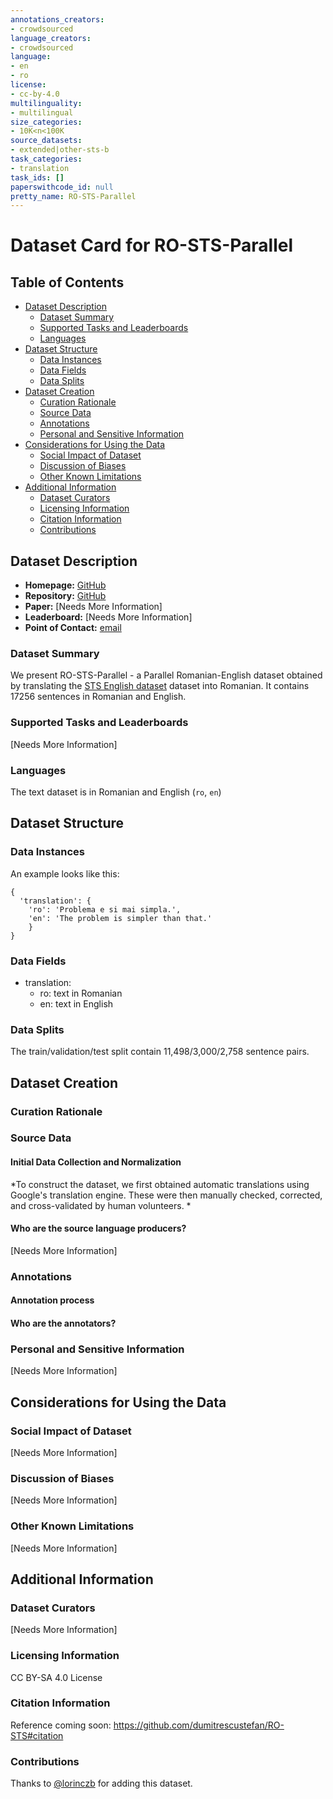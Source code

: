 ```yaml
---
annotations_creators:
- crowdsourced
language_creators:
- crowdsourced
language:
- en
- ro
license:
- cc-by-4.0
multilinguality:
- multilingual
size_categories:
- 10K<n<100K
source_datasets:
- extended|other-sts-b
task_categories:
- translation
task_ids: []
paperswithcode_id: null
pretty_name: RO-STS-Parallel
---
```


# Dataset Card for RO-STS-Parallel

## Table of Contents
- [Dataset Description](#dataset-description)
  - [Dataset Summary](#dataset-summary)
  - [Supported Tasks and Leaderboards](#supported-tasks-and-leaderboards)
  - [Languages](#languages)
- [Dataset Structure](#dataset-structure)
  - [Data Instances](#data-instances)
  - [Data Fields](#data-fields)
  - [Data Splits](#data-splits)
- [Dataset Creation](#dataset-creation)
  - [Curation Rationale](#curation-rationale)
  - [Source Data](#source-data)
  - [Annotations](#annotations)
  - [Personal and Sensitive Information](#personal-and-sensitive-information)
- [Considerations for Using the Data](#considerations-for-using-the-data)
  - [Social Impact of Dataset](#social-impact-of-dataset)
  - [Discussion of Biases](#discussion-of-biases)
  - [Other Known Limitations](#other-known-limitations)
- [Additional Information](#additional-information)
  - [Dataset Curators](#dataset-curators)
  - [Licensing Information](#licensing-information)
  - [Citation Information](#citation-information)
  - [Contributions](#contributions)

## Dataset Description

- **Homepage:** [GitHub](https://github.com/dumitrescustefan/RO-STS)
- **Repository:** [GitHub](https://github.com/dumitrescustefan/RO-STS)
- **Paper:** [Needs More Information]
- **Leaderboard:** [Needs More Information]
- **Point of Contact:** [email](dumitrescu.stefan@gmail.com)

### Dataset Summary

We present RO-STS-Parallel - a Parallel Romanian-English dataset obtained by translating the [STS English dataset](https://ixa2.si.ehu.eus/stswiki/index.php/STSbenchmark) dataset into Romanian. It contains 17256 sentences in Romanian and English.

### Supported Tasks and Leaderboards

[Needs More Information]

### Languages

The text dataset is in Romanian and English (`ro`, `en`)

## Dataset Structure

### Data Instances

An example looks like this:

```
{
  'translation': {
    'ro': 'Problema e si mai simpla.',
    'en': 'The problem is simpler than that.'
    }
}
```

### Data Fields

- translation:
  - ro: text in Romanian
  - en: text in English

### Data Splits

The train/validation/test split contain 11,498/3,000/2,758 sentence pairs.

## Dataset Creation

### Curation Rationale

### Source Data

#### Initial Data Collection and Normalization

*To construct the dataset, we first obtained automatic translations using Google's translation engine. These were then manually checked, corrected, and cross-validated by human volunteers. *

#### Who are the source language producers?

[Needs More Information]

### Annotations

#### Annotation process

#### Who are the annotators?

### Personal and Sensitive Information

[Needs More Information]

## Considerations for Using the Data

### Social Impact of Dataset

[Needs More Information]

### Discussion of Biases

[Needs More Information]

### Other Known Limitations

[Needs More Information]

## Additional Information

### Dataset Curators

[Needs More Information]

### Licensing Information

CC BY-SA 4.0 License

### Citation Information

Reference coming soon: https://github.com/dumitrescustefan/RO-STS#citation

### Contributions

Thanks to [@lorinczb](https://github.com/lorinczb) for adding this dataset.
